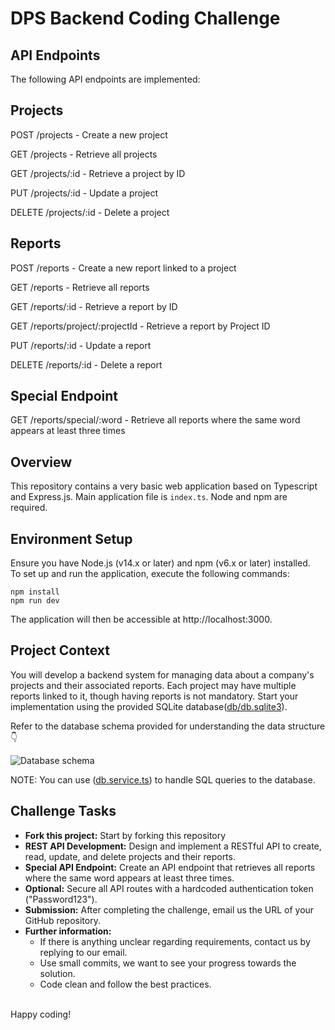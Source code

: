 # DPS Backend Coding Challenge

## API Endpoints
The following API endpoints are implemented:

## Projects

POST /projects - Create a new project 

GET /projects - Retrieve all projects 

GET /projects/:id - Retrieve a project by ID 

PUT /projects/:id - Update a project 

DELETE /projects/:id - Delete a project

## Reports

POST /reports - Create a new report linked to a project 

GET /reports - Retrieve all reports 

GET /reports/:id - Retrieve a report by ID 

GET /reports/project/:projectId - Retrieve a report by Project ID 

PUT /reports/:id - Update a report 

DELETE /reports/:id - Delete a report

## Special Endpoint

GET /reports/special/:word - Retrieve all reports where the same word appears at least three times

## Overview

This repository contains a very basic web application based on Typescript and Express.js. Main application file is `index.ts`. Node and npm are required.

## Environment Setup

Ensure you have Node.js (v14.x or later) and npm (v6.x or later) installed.  
To set up and run the application, execute the following commands:

```
npm install
npm run dev
```

The application will then be accessible at http://localhost:3000.

## Project Context

You will develop a backend system for managing data about a company's projects and their associated reports. Each project may have multiple reports linked to it, though having reports is not mandatory. Start your implementation using the provided SQLite database([db/db.sqlite3](./db/db.sqlite3)).

Refer to the database schema provided for understanding the data structure 👇

![Database schema](images/database_schema.png)

NOTE: You can use ([db.service.ts](./src/services/db.service.ts)) to handle SQL queries to the database.

## Challenge Tasks

-   **Fork this project:** Start by forking this repository
-   **REST API Development:** Design and implement a RESTful API to create, read, update, and delete projects and their reports.
-   **Special API Endpoint:** Create an API endpoint that retrieves all reports where the same word appears at least three times.
-   **Optional:** Secure all API routes with a hardcoded authentication token ("Password123").
-   **Submission:** After completing the challenge, email us the URL of your GitHub repository.
-   **Further information:**
    -   If there is anything unclear regarding requirements, contact us by replying to our email.
    -   Use small commits, we want to see your progress towards the solution.
    -   Code clean and follow the best practices.

\
Happy coding!
